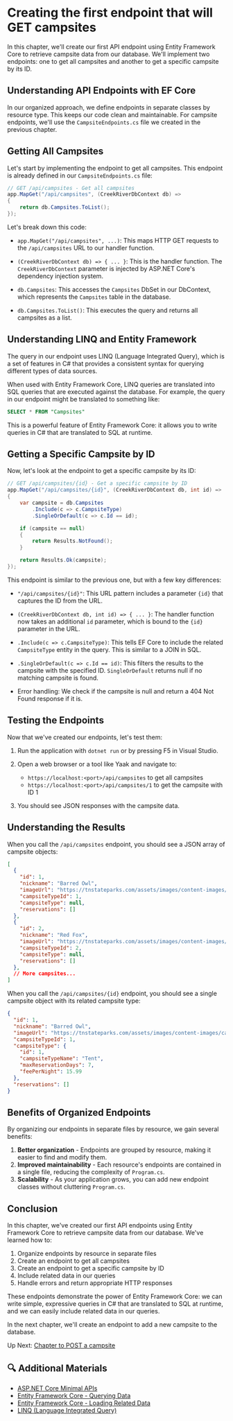 # Creating the first endpoint that will GET campsites

In this chapter, we'll create our first API endpoint using Entity Framework Core to retrieve campsite data from our database. We'll implement two endpoints: one to get all campsites and another to get a specific campsite by its ID.

## Understanding API Endpoints with EF Core

In our organized approach, we define endpoints in separate classes by resource type. This keeps our code clean and maintainable. For campsite endpoints, we'll use the `CampsiteEndpoints.cs` file we created in the previous chapter.

## Getting All Campsites

Let's start by implementing the endpoint to get all campsites. This endpoint is already defined in our `CampsiteEndpoints.cs` file:

```csharp
// GET /api/campsites - Get all campsites
app.MapGet("/api/campsites", (CreekRiverDbContext db) =>
{
    return db.Campsites.ToList();
});
```

Let's break down this code:

- `app.MapGet("/api/campsites", ...)`: This maps HTTP GET requests to the `/api/campsites` URL to our handler function.

- `(CreekRiverDbContext db) => { ... }`: This is the handler function. The `CreekRiverDbContext` parameter is injected by ASP.NET Core's dependency injection system.

- `db.Campsites`: This accesses the `Campsites` DbSet in our DbContext, which represents the `Campsites` table in the database.

- `db.Campsites.ToList()`: This executes the query and returns all campsites as a list.

## Understanding LINQ and Entity Framework

The query in our endpoint uses LINQ (Language Integrated Query), which is a set of features in C# that provides a consistent syntax for querying different types of data sources.

When used with Entity Framework Core, LINQ queries are translated into SQL queries that are executed against the database. For example, the query in our endpoint might be translated to something like:

```sql
SELECT * FROM "Campsites"
```

This is a powerful feature of Entity Framework Core: it allows you to write queries in C# that are translated to SQL at runtime.

## Getting a Specific Campsite by ID

Now, let's look at the endpoint to get a specific campsite by its ID:

```csharp
// GET /api/campsites/{id} - Get a specific campsite by ID
app.MapGet("/api/campsites/{id}", (CreekRiverDbContext db, int id) =>
{
    var campsite = db.Campsites
        .Include(c => c.CampsiteType)
        .SingleOrDefault(c => c.Id == id);

    if (campsite == null)
    {
        return Results.NotFound();
    }

    return Results.Ok(campsite);
});
```

This endpoint is similar to the previous one, but with a few key differences:

- `"/api/campsites/{id}"`: This URL pattern includes a parameter `{id}` that captures the ID from the URL.

- `(CreekRiverDbContext db, int id) => { ... }`: The handler function now takes an additional `id` parameter, which is bound to the `{id}` parameter in the URL.

- `.Include(c => c.CampsiteType)`: This tells EF Core to include the related `CampsiteType` entity in the query. This is similar to a JOIN in SQL.

- `.SingleOrDefault(c => c.Id == id)`: This filters the results to the campsite with the specified ID. `SingleOrDefault` returns null if no matching campsite is found.

- Error handling: We check if the campsite is null and return a 404 Not Found response if it is.

## Testing the Endpoints

Now that we've created our endpoints, let's test them:

1. Run the application with `dotnet run` or by pressing F5 in Visual Studio.

2. Open a web browser or a tool like Yaak and navigate to:
   - `https://localhost:<port>/api/campsites` to get all campsites
   - `https://localhost:<port>/api/campsites/1` to get the campsite with ID 1

3. You should see JSON responses with the campsite data.

## Understanding the Results

When you call the `/api/campsites` endpoint, you should see a JSON array of campsite objects:

```json
[
  {
    "id": 1,
    "nickname": "Barred Owl",
    "imageUrl": "https://tnstateparks.com/assets/images/content-images/campgrounds/249/colsp-area2-site73.jpg",
    "campsiteTypeId": 1,
    "campsiteType": null,
    "reservations": []
  },
  {
    "id": 2,
    "nickname": "Red Fox",
    "imageUrl": "https://tnstateparks.com/assets/images/content-images/campgrounds/249/colsp-area2-site73.jpg",
    "campsiteTypeId": 2,
    "campsiteType": null,
    "reservations": []
  },
  // More campsites...
]
```

When you call the `/api/campsites/{id}` endpoint, you should see a single campsite object with its related campsite type:

```json
{
  "id": 1,
  "nickname": "Barred Owl",
  "imageUrl": "https://tnstateparks.com/assets/images/content-images/campgrounds/249/colsp-area2-site73.jpg",
  "campsiteTypeId": 1,
  "campsiteType": {
    "id": 1,
    "campsiteTypeName": "Tent",
    "maxReservationDays": 7,
    "feePerNight": 15.99
  },
  "reservations": []
}
```

## Benefits of Organized Endpoints

By organizing our endpoints in separate files by resource, we gain several benefits:

1. **Better organization** - Endpoints are grouped by resource, making it easier to find and modify them.
2. **Improved maintainability** - Each resource's endpoints are contained in a single file, reducing the complexity of `Program.cs`.
3. **Scalability** - As your application grows, you can add new endpoint classes without cluttering `Program.cs`.

## Conclusion

In this chapter, we've created our first API endpoints using Entity Framework Core to retrieve campsite data from our database. We've learned how to:

1. Organize endpoints by resource in separate files
2. Create an endpoint to get all campsites
3. Create an endpoint to get a specific campsite by ID
4. Include related data in our queries
5. Handle errors and return appropriate HTTP responses

These endpoints demonstrate the power of Entity Framework Core: we can write simple, expressive queries in C# that are translated to SQL at runtime, and we can easily include related data in our queries.

In the next chapter, we'll create an endpoint to add a new campsite to the database.

Up Next: [Chapter to POST a campsite](./creek-river-post-campsite.md)

## 🔍 Additional Materials

- [ASP.NET Core Minimal APIs](https://docs.microsoft.com/en-us/aspnet/core/fundamentals/minimal-apis)
- [Entity Framework Core - Querying Data](https://docs.microsoft.com/en-us/ef/core/querying/)
- [Entity Framework Core - Loading Related Data](https://docs.microsoft.com/en-us/ef/core/querying/related-data/)
- [LINQ (Language Integrated Query)](https://docs.microsoft.com/en-us/dotnet/csharp/programming-guide/concepts/linq/)